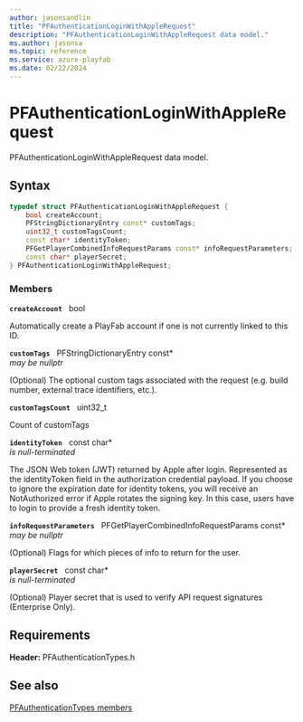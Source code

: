 ```yaml
---
author: jasonsandlin
title: "PFAuthenticationLoginWithAppleRequest"
description: "PFAuthenticationLoginWithAppleRequest data model."
ms.author: jasonsa
ms.topic: reference
ms.service: azure-playfab
ms.date: 02/22/2024
---
```


# PFAuthenticationLoginWithAppleRequest  

PFAuthenticationLoginWithAppleRequest data model.  

## Syntax  
  
```cpp
typedef struct PFAuthenticationLoginWithAppleRequest {  
    bool createAccount;  
    PFStringDictionaryEntry const* customTags;  
    uint32_t customTagsCount;  
    const char* identityToken;  
    PFGetPlayerCombinedInfoRequestParams const* infoRequestParameters;  
    const char* playerSecret;  
} PFAuthenticationLoginWithAppleRequest;  
```
  
### Members  
  
**`createAccount`** &nbsp; bool  
  
Automatically create a PlayFab account if one is not currently linked to this ID.
  
**`customTags`** &nbsp; PFStringDictionaryEntry const*  
*may be nullptr*  
  
(Optional) The optional custom tags associated with the request (e.g. build number, external trace identifiers, etc.).
  
**`customTagsCount`** &nbsp; uint32_t  
  
Count of customTags
  
**`identityToken`** &nbsp; const char*  
*is null-terminated*  
  
The JSON Web token (JWT) returned by Apple after login. Represented as the identityToken field in the authorization credential payload. If you choose to ignore the expiration date for identity tokens, you will receive an NotAuthorized error if Apple rotates the signing key. In this case, users have to login to provide a fresh identity token.
  
**`infoRequestParameters`** &nbsp; PFGetPlayerCombinedInfoRequestParams const*  
*may be nullptr*  
  
(Optional) Flags for which pieces of info to return for the user.
  
**`playerSecret`** &nbsp; const char*  
*is null-terminated*  
  
(Optional) Player secret that is used to verify API request signatures (Enterprise Only).
  
  
## Requirements  
  
**Header:** PFAuthenticationTypes.h
  
## See also  
[PFAuthenticationTypes members](../pfauthenticationtypes_members.md)  

  
  

